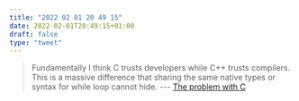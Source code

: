 ```yaml
---
title: "2022 02 01 20 49 15"
date: 2022-02-01T20:49:15+01:00
draft: false
type: "tweet"
---
```

> Fundamentally I think C trusts developers while C++ trusts compilers. This is a massive difference that sharing the same native types or syntax for while loop cannot hide. --- [The problem with C](https://cor3ntin.github.io/posts/c/)
